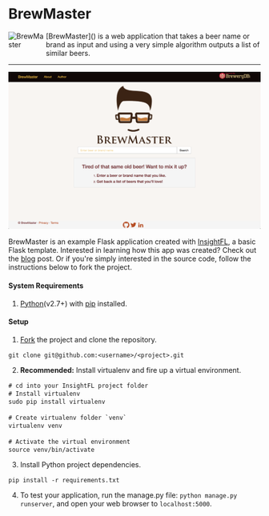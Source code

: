 # BrewMaster
<img alt="BrewMaster" src="./app/static/images/brewmaster.png" width="75" height="60px" align="left">
[BrewMaster]() is a web application that takes a beer name or brand as input and using a very simple 
algorithm outputs a list of similar beers.

<hr>

<img alt="BrewMaster Index Page" src="./app/static/images/brewmaster_index.png">

BrewMaster is an example Flask application created with [InsightFL](https://github.com/stormpython/insightfl), 
a basic Flask template. Interested in learning how this app was created? Check out the [blog]() post. Or if you're 
simply interested in the source code, follow the instructions below to fork the project.

#### System Requirements <a name="system-requirements"></a>
1. [Python](https://www.python.org/downloads/)(v2.7+) with [pip](http://pip.readthedocs.org/en/latest/installing.html) installed.

#### Setup <a name="environment-setup"></a>
1. [Fork](https://github.com/stormpython/brewmaster/fork) the project and clone the repository.

  ```
  git clone git@github.com:<username>/<project>.git
  ```

2. **Recommended:** Install virtualenv and fire up a virtual environment.

  ```
  # cd into your InsightFL project folder
  # Install virtualenv
  sudo pip install virtualenv

  # Create virtualenv folder `venv`
  virtualenv venv

  # Activate the virtual environment
  source venv/bin/activate
  ```

3. Install Python project dependencies.

  ```
  pip install -r requirements.txt
  ```

4. To test your application, run the manage.py file: `python manage.py runserver`, and open your web browser to
`localhost:5000`.